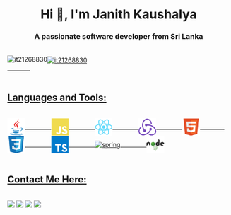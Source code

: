 <h1 align="center">Hi 👋, I'm Janith Kaushalya</h1>
<h3 align="center">A passionate software developer from Sri Lanka</h3>
<br>
<div>
  <a href="https://github.com/IT21268830">
    <img align="left" src="https://github-readme-stats.vercel.app/api?username=it21268830&show_icons=true&locale=en&theme=highcontrast&count_private=true&" alt="it21268830" />
   <img align="center" src="https://github-readme-stats.vercel.app/api/top-langs?username=it21268830&show_icons=true&locale=en&layout=compact&theme=highcontrast" alt="it21268830" />
</div>
&nbsp;&nbsp;&nbsp;&nbsp;&nbsp;&nbsp;&nbsp;&nbsp;&nbsp;&nbsp;&nbsp;&nbsp;&nbsp;
<br><br>
    
## Languages and Tools:

<div style="display: inline_block"><br>
  <img src="https://raw.githubusercontent.com/devicons/devicon/master/icons/java/java-original.svg" alt="java" width="40" height="40" align="center"/>
  &nbsp;&nbsp;&nbsp;&nbsp;&nbsp;&nbsp;&nbsp;&nbsp;&nbsp;&nbsp;&nbsp;&nbsp;&nbsp;
  <img height="40" align="center" alt="Erica-Js" height="30" width="40" src="https://raw.githubusercontent.com/devicons/devicon/master/icons/javascript/javascript-plain.svg">
 &nbsp;&nbsp;&nbsp;&nbsp;&nbsp;&nbsp;&nbsp;&nbsp;&nbsp;&nbsp;&nbsp;&nbsp;&nbsp;
  <img height="40" align="center" alt="Erica-React" height="30" width="40" src="https://raw.githubusercontent.com/devicons/devicon/master/icons/react/react-original.svg">
 &nbsp;&nbsp;&nbsp;&nbsp;&nbsp;&nbsp;&nbsp;&nbsp;&nbsp;&nbsp;&nbsp;&nbsp;&nbsp;
  <img height="40" align="center" alt="Erica-Redux" height="30" width="40" src="https://raw.githubusercontent.com/devicons/devicon/master/icons/redux/redux-original.svg">
 &nbsp;&nbsp;&nbsp;&nbsp;&nbsp;&nbsp;&nbsp;&nbsp;&nbsp;&nbsp;&nbsp;&nbsp;&nbsp;
  <img height="40" align="center" alt="Erica-HTML" height="30" width="40" src="https://raw.githubusercontent.com/devicons/devicon/master/icons/html5/html5-original.svg">
 &nbsp;&nbsp;&nbsp;&nbsp;&nbsp;&nbsp;&nbsp;&nbsp;&nbsp;&nbsp;&nbsp;&nbsp;&nbsp;
  <img height="40" align="center" alt="Erica-CSS" height="30" width="40" src="https://raw.githubusercontent.com/devicons/devicon/master/icons/css3/css3-original.svg">
  &nbsp;&nbsp;&nbsp;&nbsp;&nbsp;&nbsp;&nbsp;&nbsp;&nbsp;&nbsp;&nbsp;&nbsp;&nbsp;
  <img width="40" height="40" align="center" alt="typescript" src="https://raw.githubusercontent.com/devicons/devicon/master/icons/typescript/typescript-original.svg"/>
  &nbsp;&nbsp;&nbsp;&nbsp;&nbsp;&nbsp;&nbsp;&nbsp;&nbsp;&nbsp;&nbsp;&nbsp;&nbsp;
  <img src="https://www.vectorlogo.zone/logos/springio/springio-icon.svg" alt="spring" width="40" height="40" align="center" />
  &nbsp;&nbsp;&nbsp;&nbsp;&nbsp;&nbsp;&nbsp;&nbsp;&nbsp;&nbsp;&nbsp;&nbsp;&nbsp;
  <img src="https://raw.githubusercontent.com/devicons/devicon/master/icons/nodejs/nodejs-original-wordmark.svg" alt="nodejs" width="40" height="40" align="center"/>
  </br><br>

## Contact Me Here:
<br>
<div> 
  <a href="https://www.linkedin.com/in/janith-kaushalya-933917216" target="_blank"><img src="https://img.shields.io/badge/-LinkedIn-%230077B5?style=for-the-badge&logo=linkedin&logoColor=white" target="_blank"></a> 
  <a href="https://twitter.com/j_kaushalya_?t=qUwRORrYvyU7vvTz8JGMAA&s=09" target="_blank"><img src="https://img.shields.io/badge/-Twitter-%23EA4335?style=for-the-badge&logo=youtube&logoColor=white" target="_blank"></a>
  <a href="https://instagram.com/j.kaushalya?igshid=ZDdkNTZiNTM=" target="_blank"><img src="https://img.shields.io/badge/-Instagram-%23E4405F?style=for-the-badge&logo=instagram&logoColor=white" target="_blank"></a>
  <a href = "mailto: it21268830@my.sliit.lk"><img src="https://img.shields.io/badge/-Gmail-%23333?style=for-the-badge&logo=gmail&logoColor=white" target="_blank"></a>
 </br>
</br>
</div>

